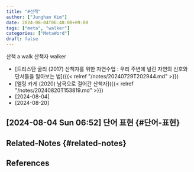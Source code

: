 ```yaml
---
title: "#산책"
author: ["Junghan Kim"]
date: 2024-08-04T06:48:00+09:00
tags: ["meta", "walker"]
categories: ["MetaWord"]
draft: false
---
```


산책 a walk 산책자 walker

-   [트리스탄 굴리 (2017) 산책자를 위한 자연수업 : 우리 주변에 널린 자연의 신호와 단서들을 알아보는 법]({{< relref "/notes/20240729T202944.md" >}})
-   [엘링 카게 (2020) 남극으로 걸어간 산책자]({{< relref "/notes/20240820T153819.md" >}})
-   [2024-08-04]
-   [2024-08-20]


## <span class="timestamp-wrapper"><span class="timestamp">[2024-08-04 Sun 06:52] </span></span> 단어 표현 {#단어-표현}


## Related-Notes {#related-notes}

## References

<style>.csl-entry{text-indent: -1.5em; margin-left: 1.5em;}</style><div class="csl-bib-body">
</div>
